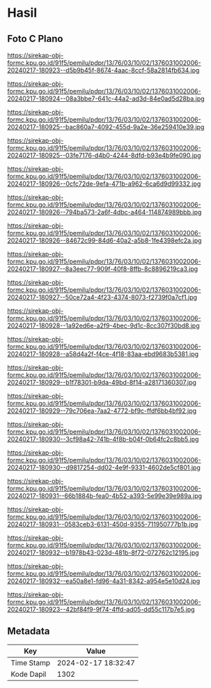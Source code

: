 # Hasil

## Foto C Plano

https://sirekap-obj-formc.kpu.go.id/91f5/pemilu/pdpr/13/76/03/10/02/1376031002006-20240217-180923--d5b9b45f-8674-4aac-8ccf-58a2814fb634.jpg

https://sirekap-obj-formc.kpu.go.id/91f5/pemilu/pdpr/13/76/03/10/02/1376031002006-20240217-180924--08a3bbe7-641c-44a2-ad3d-84e0ad5d28ba.jpg

https://sirekap-obj-formc.kpu.go.id/91f5/pemilu/pdpr/13/76/03/10/02/1376031002006-20240217-180925--bac860a7-4092-455d-9a2e-36e259410e39.jpg

https://sirekap-obj-formc.kpu.go.id/91f5/pemilu/pdpr/13/76/03/10/02/1376031002006-20240217-180925--03fe7176-d4b0-4244-8dfd-b93e4b9fe090.jpg

https://sirekap-obj-formc.kpu.go.id/91f5/pemilu/pdpr/13/76/03/10/02/1376031002006-20240217-180926--0cfc72de-9efa-471b-a962-6ca6d9d99332.jpg

https://sirekap-obj-formc.kpu.go.id/91f5/pemilu/pdpr/13/76/03/10/02/1376031002006-20240217-180926--794ba573-2a6f-4dbc-a464-114874989bbb.jpg

https://sirekap-obj-formc.kpu.go.id/91f5/pemilu/pdpr/13/76/03/10/02/1376031002006-20240217-180926--84672c99-84d6-40a2-a5b8-1fe4398efc2a.jpg

https://sirekap-obj-formc.kpu.go.id/91f5/pemilu/pdpr/13/76/03/10/02/1376031002006-20240217-180927--8a3eec77-909f-40f8-8ffb-8c8896219ca3.jpg

https://sirekap-obj-formc.kpu.go.id/91f5/pemilu/pdpr/13/76/03/10/02/1376031002006-20240217-180927--50ce72a4-4f23-4374-8073-f2739f0a7cf1.jpg

https://sirekap-obj-formc.kpu.go.id/91f5/pemilu/pdpr/13/76/03/10/02/1376031002006-20240217-180928--1a92ed6e-a2f9-4bec-9d1c-8cc307f30bd8.jpg

https://sirekap-obj-formc.kpu.go.id/91f5/pemilu/pdpr/13/76/03/10/02/1376031002006-20240217-180928--a58d4a2f-f4ce-4f18-83aa-ebd9683b5381.jpg

https://sirekap-obj-formc.kpu.go.id/91f5/pemilu/pdpr/13/76/03/10/02/1376031002006-20240217-180929--b1f78301-b9da-49bd-8f14-a28171360307.jpg

https://sirekap-obj-formc.kpu.go.id/91f5/pemilu/pdpr/13/76/03/10/02/1376031002006-20240217-180929--79c706ea-7aa2-4772-bf9c-ffdf6bb4bf92.jpg

https://sirekap-obj-formc.kpu.go.id/91f5/pemilu/pdpr/13/76/03/10/02/1376031002006-20240217-180930--3cf98a42-741b-4f8b-b04f-0b64fc2c8bb5.jpg

https://sirekap-obj-formc.kpu.go.id/91f5/pemilu/pdpr/13/76/03/10/02/1376031002006-20240217-180930--d9817254-dd02-4e9f-9331-4602de5cf801.jpg

https://sirekap-obj-formc.kpu.go.id/91f5/pemilu/pdpr/13/76/03/10/02/1376031002006-20240217-180931--66b1884b-fea0-4b52-a393-5e99e39e989a.jpg

https://sirekap-obj-formc.kpu.go.id/91f5/pemilu/pdpr/13/76/03/10/02/1376031002006-20240217-180931--0583ceb3-6131-450d-9355-711950777b1b.jpg

https://sirekap-obj-formc.kpu.go.id/91f5/pemilu/pdpr/13/76/03/10/02/1376031002006-20240217-180932--b1978b43-023d-481b-8f72-072762c12195.jpg

https://sirekap-obj-formc.kpu.go.id/91f5/pemilu/pdpr/13/76/03/10/02/1376031002006-20240217-180932--ea50a8e1-fd96-4a31-8342-a954e5e10d24.jpg

https://sirekap-obj-formc.kpu.go.id/91f5/pemilu/pdpr/13/76/03/10/02/1376031002006-20240217-180923--42bf84f9-9f74-4ffd-ad05-dd55c117b7e5.jpg


## Metadata

| Key        | Value               |
| ---------- | ------------------- |
| Time Stamp | 2024-02-17 18:32:47 |
| Kode Dapil | 1302                |



